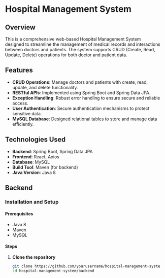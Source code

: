 # Hospital Management System

## Overview
This is a comprehensive web-based Hospital Management System designed to streamline the management of medical records and interactions between doctors and patients. The system supports CRUD (Create, Read, Update, Delete) operations for both doctor and patient data.

## Features
- **CRUD Operations**: Manage doctors and patients with create, read, update, and delete functionality.
- **RESTful APIs**: Implemented using Spring Boot and Spring Data JPA.
- **Exception Handling**: Robust error handling to ensure secure and reliable access.
- **User Authentication**: Secure authentication mechanisms to protect sensitive data.
- **MySQL Database**: Designed relational tables to store and manage data efficiently.

## Technologies Used
- **Backend**: Spring Boot, Spring Data JPA
- **Frontend**: React, Axios
- **Database**: MySQL
- **Build Tool**: Maven (for backend)
- **Java Version**: Java 8

## Backend

### Installation and Setup

#### Prerequisites
- Java 8
- Maven
- MySQL

#### Steps
1. **Clone the repository**
   ```sh
   git clone https://github.com/yourusername/hospital-management-system.git
   cd hospital-management-system/backend
